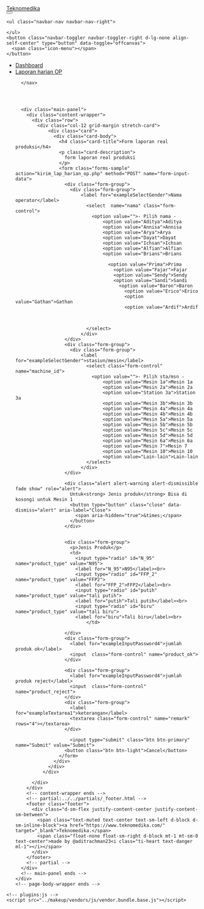 


<!DOCTYPE html>
<html lang="en">

<head>
  <meta charset="utf-8">
  <meta name="viewport" content="width=device-width, initial-scale=1, shrink-to-fit=no">
  <title>Form lap_harian</title>
  <!-- plugins:css -->
  <link rel="stylesheet" href="../makeup/vendors/feather/feather.css">
  <link rel="stylesheet" href="../makeup/vendors/ti-icons/css/themify-icons.css">
  <link rel="stylesheet" href="../makeup/vendors/css/vendor.bundle.base.css">
  <!-- endinject -->
  <!-- Plugin css for this page -->
  <link rel="stylesheet" href="../makeup/vendors/ti-icons/css/themify-icons.css">
  <!-- End plugin css for this page -->
  <!-- inject:css -->
  <link rel="stylesheet" href="../makeup/css/vertical-layout-light/style.css">
  <!-- endinject -->
  <link rel="shortcut icon" href="images/favicon.png" />
</head>
<body>
  <div class="container-scroller">
    <!-- partial:partials/_navbar.html -->
    <!-- partial:partials/_navbar.html -->
<nav class="navbar col-lg-12 col-12 p-0 fixed-top d-flex flex-row">
  <div class="text-center navbar-brand-wrapper d-flex align-items-center justify-content-center">
    <a class="navbar-brand brand-logo mr-5" href="../index.php"> Teknomedika</a>
  </div>
  <div class="navbar-menu-wrapper d-flex align-items-center justify-content-end">
    <button class="navbar-toggler navbar-toggler align-self-center" type="button" data-toggle="minimize">
      <span class="icon-menu"></span>
    </button>
    
    <ul class="navbar-nav navbar-nav-right">
      
    </ul>
    <button class="navbar-toggler navbar-toggler-right d-lg-none align-self-center" type="button" data-toggle="offcanvas">
      <span class="icon-menu"></span>
    </button>
  </div>
</nav>
<!-- partial -->
<div class="container-fluid page-body-wrapper">
  <!-- partial:partials/_settings-panel.html -->
        <!-- partial:partials/_sidebar.html -->
  <nav class="sidebar sidebar-offcanvas" id="sidebar">
    <ul class="nav">
      <li class="nav-item">
        <a class="nav-link" href="../index.php">
          <i class="icon-grid menu-icon"></i>
          <span class="menu-title">Dashboard</span>
        </a>
      </li>
      <li class="nav-item">
        <a class="nav-link" href="../lap_op.php">
        <i class="ti-comment-alt menu-icon"></i>
        <span class="menu-title">Laporan harian OP</span>
        </a>
      </li>
      
      </nav>
         
      

          
      <div class="main-panel">
        <div class="content-wrapper">
          <div class="row">
            <div class="col-12 grid-margin stretch-card">
                <div class="card">
                  <div class="card-body">
                    <h4 class="card-title">Form laporan real produksi</h4>
                    <p class="card-description">
                      form laporan real produksi
                    </p>
                    <form class="forms-sample" action="kirim_lap_harian_op.php" method="POST" name="form-input-data">
                      <div class="form-group">
                        <div class="form-group">
                            <label for="exampleSelectGender">Nama operator</label>
                              <select  name="nama" class="form-control">
                                <option value="">- Pilih nama -
                                    <option value="Aditya">Aditya
                                    <option value="Annisa">Annisa
                                    <option value="Arya">Arya
                                    <option value="Dayat">Dayat
                                    <option value="Ichsan">Ichsan
                                    <option value="Alfian">Alfian
                                    <option value="Brians">Brians

                                      <option value="Prima">Prima
                                        <option value="Fajar">Fajar
                                        <option value="Sendy">Sendy
                                        <option value="Sandi">Sandi
                                          <option value="Baron">Baron
                                            <option value="Erico">Erico
                                            <option value="Gathan">Gathan
                                            <option value="Ardif">Ardif


                
                              </select>
                            </div>
                      </div>
                      <div class="form-group">
                        <div class="form-group">
                            <label for="exampleSelectGender">stasiun/mesin</label>
                              <select class="form-control"  name="machine_id">
                                <option value="">- Pilih sta/msn -
                                    <option value="Mesin 1a">Mesin 1a
                                    <option value="Mesin 2a">Mesin 2a
                                    <option value="Station 3a">Station 3a
                                    <option value="Mesin 3b">Mesin 3b
                                    <option value="Mesin 4a">Mesin 4a
                                    <option value="Mesin 4b">Mesin 4b
                                    <option value="Mesin 5a">Mesin 5a
                                    <option value="Mesin 5b">Mesin 5b
                                    <option value="Mesin 5c">Mesin 5c
                                    <option value="Mesin 5d">Mesin 5d
                                    <option value="Mesin 6a">Mesin 6a
                                    <option value="Mesin 7">Mesin 7					
                                    <option value="Mesin 10">Mesin 10	
                                    <option value="Lain-lain">Lain-lain
                              </select>
                            </div>
                      </div>

                      <div class="alert alert-warning alert-dismissible fade show" role="alert">
                        Untuk<strong> Jenis produk</strong> Bisa di kosongi untuk Mesin 1
                        <button type="button" class="close" data-dismiss="alert" aria-label="Close">
                          <span aria-hidden="true">&times;</span>
                        </button>
                      </div>


                      <div class="form-group">
                        <p>Jenis Produk</p>
                        <td>
                          <input type="radio" id="N_95" name="product_type" value="N95">
                          <label for="N_95">N95</label><br>
                          <input type="radio" id="FFP_2" name="product_type" value="FFP2">
                          <label for="FFP_2">FFP2</label><br>
                          <input type="radio" id="putih" name="product_type" value="tali putih">
                          <label for="putih">Tali putih</label><br>
                          <input type="radio" id="biru" name="product_type" value="tali biru">
                          <label for="biru">Tali biru</label><br>
                              </td>

                      </div>
                      <div class="form-group">
                        <label for="exampleInputPassword4">jumlah produk ok</label>
                        <input  class="form-control" name="product_ok">
                      </div>
                      
                      <div class="form-group">
                        <label for="exampleInputPassword4">jumlah produk reject</label>
                        <input  class="form-control" name="product_reject">
                      </div>
                      <div class="form-group">
                        <label for="exampleTextarea1">keterangan</label>
                        <textarea class="form-control" name="remark" rows="4"></textarea>
                      </div>

                        <input type="submit" class="btn btn-primary" name="Submit" value="Submit">
                      <button class="btn btn-light">Cancel</button>
                    </form>
                  </div>
                </div>
              </div>
            
          </div>
        </div>
        <!-- content-wrapper ends -->
        <!-- partial:../../partials/_footer.html -->
        <footer class="footer">
          <div class="d-sm-flex justify-content-center justify-content-sm-between">
            <span class="text-muted text-center text-sm-left d-block d-sm-inline-block"><a href="https://www.teknomedika.com/" target="_blank">Teknomedika.</span>
            <span class="float-none float-sm-right d-block mt-1 mt-sm-0 text-center">made by @aditrachman23<i class="ti-heart text-danger ml-1"></i></span>
          </div>
        </footer>
        <!-- partial -->
      </div>
      <!-- main-panel ends -->
    </div>   
    <!-- page-body-wrapper ends -->
  </div>
  <!-- container-scroller -->

    <!-- plugins:js -->
    <script src="../makeup/vendors/js/vendor.bundle.base.js"></script>
  <!-- endinject -->
  <!-- Plugin js for this page -->
  <script src="../makeup/vendors/chart.js/Chart.min.js"></script>
  <script src="../makeup/vendors/datatables.net/jquery.dataTables.js"></script>
  <script src="../makeup/vendors/datatables.net-bs4/dataTables.bootstrap4.js"></script>
  <script src="../makeup/js/off-canvas.js"></script>
  <script src="../makeup/js/hoverable-collapse.js"></script>
  <script src="../makeup/js/template.js"></script>
  <script src="../makeup/js/settings.js"></script>
  <script src="../makeup/js/todolist.js"></script>
</body>

</html>
